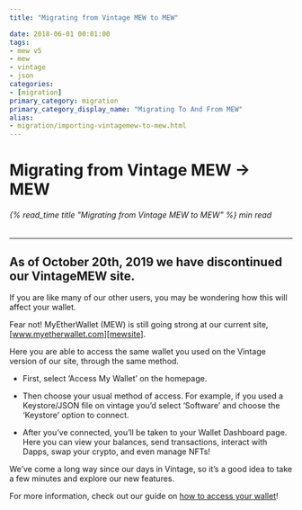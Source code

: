 ```yaml
---
title: "Migrating from Vintage MEW to MEW"

date: 2018-06-01 00:01:00
tags:
- mew v5
- mew
- vintage
- json
categories:
- [migration]
primary_category: migration
primary_category_display_name: "Migrating To And From MEW"
alias:
- migration/importing-vintagemew-to-mew.html
---
```


# __Migrating from Vintage MEW -> MEW__
###### {% read_time title "Migrating from Vintage MEW to MEW" %} min read
***

## __As of October 20th, 2019 we have discontinued our VintageMEW site.__

If you are like many of our other users, you may be wondering how this will affect your wallet. 

Fear not! MyEtherWallet (MEW) is still going strong at our current site, [www.myetherwallet.com][mewsite].

Here you are able to access the same wallet you used on the Vintage version of our site, through the same method.

* First, select ‘Access My Wallet’ on the homepage.

* Then choose your usual method of access. For example, if you used a Keystore/JSON file on vintage you’d select ‘Software’ and choose the ‘Keystore’ option to connect.

* After you’ve connected, you’ll be taken to your Wallet Dashboard page. Here you can view your balances, send transactions, interact with Dapps, swap your crypto, and even manage NFTs! 

We’ve come a long way since our days in Vintage, so it’s a good idea to take a few minutes and explore our new features. 

For more information, check out our guide on [how to access your wallet][accessmew]!

[mewsite]: www.myetherwallet.com
[accessmew]: /@@@@@@/getting-started/how-to-access-your-wallet/
